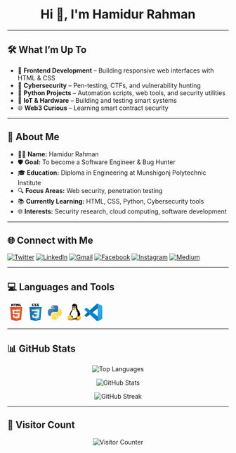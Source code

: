 <h1 align="center">Hi 👋, I'm Hamidur Rahman</h1>

---

## 🛠️ What I’m Up To

- 🎨 **Frontend Development** – Building responsive web interfaces with HTML & CSS  
- 🔐 **Cybersecurity** – Pen-testing, CTFs, and vulnerability hunting  
- 🐍 **Python Projects** – Automation scripts, web tools, and security utilities  
- 📡 **IoT & Hardware** – Building and testing smart systems  
- 🌐 **Web3 Curious** – Learning smart contract security  

---

## 📇 About Me

- 👨‍💻 **Name:** Hamidur Rahman  
- 🛡️ **Goal:** To become a Software Engineer & Bug Hunter  
- 🎓 **Education:** Diploma in Engineering at Munshigonj Polytechnic Institute  
- 🔍 **Focus Areas:** Web security, penetration testing  
- 📚 **Currently Learning:** HTML, CSS, Python, Cybersecurity tools  
- 🌐 **Interests:** Security research, cloud computing, software development  

---

## 🌐 Connect with Me

<p align="left">
  <a href="https://x.com/hamidur0x" target="_blank"><img src="https://skillicons.dev/icons?i=twitter" height="35" alt="Twitter" /></a>
  <a href="https://linkedin.com/in/hamidur0x" target="_blank"><img src="https://skillicons.dev/icons?i=linkedin" height="35" alt="LinkedIn" /></a>
  <a href="mailto:hamidursohan10@gmail.com" target="_blank"><img src="https://skillicons.dev/icons?i=gmail" height="35" alt="Gmail" /></a>
  <a href="https://www.facebook.com/hamidur0x" target="_blank"><img src="https://cdn.jsdelivr.net/gh/devicons/devicon/icons/facebook/facebook-original.svg" height="35" alt="Facebook" /></a>
  <a href="https://instagram.com/hamidur0x" target="_blank"><img src="https://raw.githubusercontent.com/rahuldkjain/github-profile-readme-generator/master/src/images/icons/Social/instagram.svg" height="35" alt="Instagram" /></a>
  <a href="https://medium.com/@hamidur0x" target="_blank"><img src="https://raw.githubusercontent.com/rahuldkjain/github-profile-readme-generator/master/src/images/icons/Social/medium.svg" height="35" alt="Medium" /></a>
</p>

---

## 💻 Languages and Tools

<p align="left">
  <a href="https://developer.mozilla.org/en-US/docs/Web/HTML" target="_blank"><img src="https://raw.githubusercontent.com/devicons/devicon/master/icons/html5/html5-original-wordmark.svg" alt="HTML5" width="40" height="40"/></a>
  <a href="https://developer.mozilla.org/en-US/docs/Web/CSS" target="_blank"><img src="https://raw.githubusercontent.com/devicons/devicon/master/icons/css3/css3-original-wordmark.svg" alt="CSS3" width="40" height="40"/></a>
  <a href="https://www.python.org" target="_blank"><img src="https://raw.githubusercontent.com/devicons/devicon/master/icons/python/python-original.svg" alt="Python" width="40" height="40"/></a>
  <a href="https://www.linux.org/" target="_blank"><img src="https://raw.githubusercontent.com/devicons/devicon/master/icons/linux/linux-original.svg" alt="Linux" width="40" height="40"/></a>
  <a href="https://code.visualstudio.com/" target="_blank"><img src="https://raw.githubusercontent.com/devicons/devicon/master/icons/vscode/vscode-original.svg" alt="VSCode" width="40" height="40"/></a>
</p>

---

## 📊 GitHub Stats

<p align="center">
  <img src="https://github-readme-stats.vercel.app/api/top-langs/?username=hamidur0x&layout=compact&theme=radical" alt="Top Languages" />
</p>

<p align="center">
  <img src="https://github-readme-stats.vercel.app/api?username=hamidur0x&show_icons=true&theme=radical" alt="GitHub Stats" />
</p>

<p align="center">
  <img src="https://github-readme-streak-stats.herokuapp.com/?user=hamidur0x&theme=radical" alt="GitHub Streak" />
</p>

---

## 🔢 Visitor Count

<div align="center">
  <img src="https://profile-counter.glitch.me/hamidur0x/count.svg" alt="Visitor Counter" />
</div>
